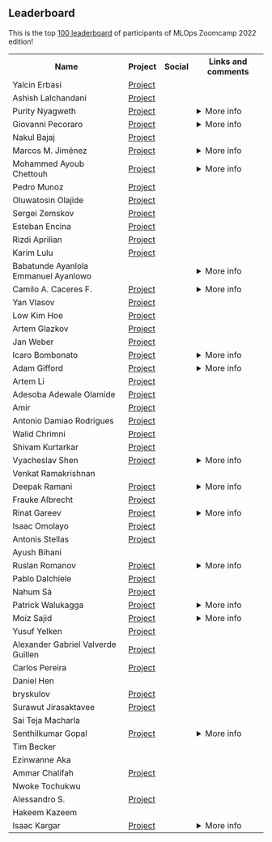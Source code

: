 ## Leaderboard 

This is the top [100 leaderboard]([https://docs.google.com/spreadsheets/d/e/2PACX-1vQHj_Y138-aWhkPvwZFPIDl8aoJmtNjaUQ7ZaL-3BFhiuqQZgUpHY3yjbsvF_nsyF0WftTorji4ovCb/pubhtml#](https://docs.google.com/spreadsheets/d/e/2PACX-1vRhinTR4Gpxcud-xX0cPBVqboO8RE5gFY7W2dfgfhzECuPFOaCoo9TVWUTxxrSmzvbZY0D-N1vai8RN/pubhtml))
of participants of MLOps Zoomcamp 2022 edition!

<table>
<tr>
  <th>Name</th>
  <th>Project</th>
  <th>Social</th>
  <th>Links and comments</th>
</tr>  
<tr>
<td>Yalcin Erbasi</td>
<td><a href="https://github.com/yalcinerbasi/mlops-zoomcamp">Project</a></td>
<td> <a href="https://www.linkedin.com/in/yalcinerbasi/"><img src="https://user-images.githubusercontent.com/875246/192300614-2ce22ed5-bbc4-4684-8098-d8128d71aac5.png" height="16em" /></a> <a href="https://github.com/yalcinerbasi"><img src="https://user-images.githubusercontent.com/875246/192300611-a606521b-cb76-4090-be8e-7cc21752b996.png" height="16em" /></a></td>
<td></td>
</tr>
<tr>
<td>Ashish Lalchandani</td>
<td><a href="https://github.com/Ashish110110/MLOps/tree/main/Project">Project</a></td>
<td> <a href="https://www.linkedin.com/in/ashish110/"><img src="https://user-images.githubusercontent.com/875246/192300614-2ce22ed5-bbc4-4684-8098-d8128d71aac5.png" height="16em" /></a> <a href="https://github.com/Ashish110110"><img src="https://user-images.githubusercontent.com/875246/192300611-a606521b-cb76-4090-be8e-7cc21752b996.png" height="16em" /></a></td>
<td></td>
</tr>
<tr>
<td>Purity Nyagweth</td>
<td><a href="https://github.com/Purity-E/project_mlopszoomcamp">Project</a></td>
<td> <a href="https://www.linkedin.com/in/purity-nyagweth-72b418106/"><img src="https://user-images.githubusercontent.com/875246/192300614-2ce22ed5-bbc4-4684-8098-d8128d71aac5.png" height="16em" /></a> <a href="https://github.com/Purity-E"><img src="https://user-images.githubusercontent.com/875246/192300611-a606521b-cb76-4090-be8e-7cc21752b996.png" height="16em" /></a></td>
<td><details>
<summary>More info</summary>


Links:

<ul>
<li><a href="https://twitter.com/p_nyagweth">Twitter</a></li>
<li><a href="https://dev.to/puritye">dev.to</a></li>
</ul></details></td>
</tr>
<tr>
<td>Giovanni Pecoraro</td>
<td><a href="https://github.com/Peco602/maternal-health-risk">Project</a></td>
<td> <a href="https://it.linkedin.com/in/giovanni-pecoraro-078500155"><img src="https://user-images.githubusercontent.com/875246/192300614-2ce22ed5-bbc4-4684-8098-d8128d71aac5.png" height="16em" /></a> <a href="https://github.com/Peco602"><img src="https://user-images.githubusercontent.com/875246/192300611-a606521b-cb76-4090-be8e-7cc21752b996.png" height="16em" /></a></td>
<td><details>
<summary>More info</summary>


Links:

<ul>
<li><a href="https://twitter.com/Peco602">Twitter</a></li>
<li><a href="https://www.peco602.com/">Blog</a></li>
</ul></details></td>
</tr>
<tr>
<td>Nakul Bajaj</td>
<td><a href="https://github.com/Nakulbajaj101/mlops-zoomcamp-final-project">Project</a></td>
<td> <a href="https://au.linkedin.com/in/nakul-bajaj"><img src="https://user-images.githubusercontent.com/875246/192300614-2ce22ed5-bbc4-4684-8098-d8128d71aac5.png" height="16em" /></a> <a href="https://github.com/Nakulbajaj101"><img src="https://user-images.githubusercontent.com/875246/192300611-a606521b-cb76-4090-be8e-7cc21752b996.png" height="16em" /></a></td>
<td></td>
</tr>
<tr>
<td>Marcos M. Jiménez</td>
<td><a href="https://github.com/MarcosMJD/mlops-chicago-taxi">Project</a></td>
<td> <a href="https://www.linkedin.com/in/marcos-jimenez-davia/"><img src="https://user-images.githubusercontent.com/875246/192300614-2ce22ed5-bbc4-4684-8098-d8128d71aac5.png" height="16em" /></a> <a href="https://github.com/MarcosMJD"><img src="https://user-images.githubusercontent.com/875246/192300611-a606521b-cb76-4090-be8e-7cc21752b996.png" height="16em" /></a></td>
<td><details>
<summary>More info</summary>



> I am still improving the project. A basic model, but the important is everything around it.</details></td>
</tr>
<tr>
<td>Mohammed Ayoub Chettouh</td>
<td><a href="https://github.com/Qfl3x/mlops-zoomcamp-project">Project</a></td>
<td> <a href="https://www.linkedin.com/in/mohamed-ayoub-chettouh-aab249228/"><img src="https://user-images.githubusercontent.com/875246/192300614-2ce22ed5-bbc4-4684-8098-d8128d71aac5.png" height="16em" /></a> <a href="https://github.com/Qfl3x/"><img src="https://user-images.githubusercontent.com/875246/192300611-a606521b-cb76-4090-be8e-7cc21752b996.png" height="16em" /></a></td>
<td><details>
<summary>More info</summary>


Links:

<ul>
<li><a href="https://qfl3x.github.io/">Blog</a></li>
</ul></details></td>
</tr>
<tr>
<td>Pedro Munoz</td>
<td><a href="https://gitlab.com/neimv/mlops-project">Project</a></td>
<td> <a href="https://www.linkedin.com/in/pedro-ricardo-mu%C3%B1oz-amador-270607146/"><img src="https://user-images.githubusercontent.com/875246/192300614-2ce22ed5-bbc4-4684-8098-d8128d71aac5.png" height="16em" /></a> <a href="https://gitlab.com/"><img src="https://user-images.githubusercontent.com/875246/192300611-a606521b-cb76-4090-be8e-7cc21752b996.png" height="16em" /></a></td>
<td></td>
</tr>
<tr>
<td>Oluwatosin Olajide</td>
<td><a href="https://github.com/heisguyy/mlops-capstone">Project</a></td>
<td> <a href="https://www.linkedin.com/in/oluwatosinaina/"><img src="https://user-images.githubusercontent.com/875246/192300614-2ce22ed5-bbc4-4684-8098-d8128d71aac5.png" height="16em" /></a> <a href="https://github.com/heisguyy"><img src="https://user-images.githubusercontent.com/875246/192300611-a606521b-cb76-4090-be8e-7cc21752b996.png" height="16em" /></a></td>
<td></td>
</tr>
<tr>
<td>Sergei Zemskov</td>
<td><a href="https://github.com/brut0/mining-process-mlops-project">Project</a></td>
<td> <a href="https://www.linkedin.com/in/sergey-zemskov-a998756a/"><img src="https://user-images.githubusercontent.com/875246/192300614-2ce22ed5-bbc4-4684-8098-d8128d71aac5.png" height="16em" /></a> <a href="https://github.com/brut0"><img src="https://user-images.githubusercontent.com/875246/192300611-a606521b-cb76-4090-be8e-7cc21752b996.png" height="16em" /></a></td>
<td></td>
</tr>
<tr>
<td>Esteban Encina</td>
<td><a href="https://github.com/eeeds/employees-attrition-mlops">Project</a></td>
<td> <a href="https://www.linkedin.com/in/encinaesteban/"><img src="https://user-images.githubusercontent.com/875246/192300614-2ce22ed5-bbc4-4684-8098-d8128d71aac5.png" height="16em" /></a> <a href="https://github.com/eeeds"><img src="https://user-images.githubusercontent.com/875246/192300611-a606521b-cb76-4090-be8e-7cc21752b996.png" height="16em" /></a></td>
<td></td>
</tr>
<tr>
<td>Rizdi Aprilian</td>
<td><a href="https://github.com/rizdiaprilian/MLOps_Zoomcamp">Project</a></td>
<td> <a href="https://www.linkedin.com/in/rizdi-aprilian-667029b1/"><img src="https://user-images.githubusercontent.com/875246/192300614-2ce22ed5-bbc4-4684-8098-d8128d71aac5.png" height="16em" /></a> <a href="https://github.com/rizdiaprilian"><img src="https://user-images.githubusercontent.com/875246/192300611-a606521b-cb76-4090-be8e-7cc21752b996.png" height="16em" /></a></td>
<td></td>
</tr>
<tr>
<td>Karim Lulu</td>
<td><a href="https://github.com/KarimLulu/mlops-loan-prediction">Project</a></td>
<td> <a href="https://www.linkedin.com/in/karim-lulu/"><img src="https://user-images.githubusercontent.com/875246/192300614-2ce22ed5-bbc4-4684-8098-d8128d71aac5.png" height="16em" /></a> <a href="https://github.com/KarimLulu"><img src="https://user-images.githubusercontent.com/875246/192300611-a606521b-cb76-4090-be8e-7cc21752b996.png" height="16em" /></a></td>
<td></td>
</tr>
<tr>
<td>Babatunde Ayanlola Emmanuel Ayanlowo</td>
<td></td>
<td> <a href="https://www.linkedin.com/in/ayanlola2002"><img src="https://user-images.githubusercontent.com/875246/192300614-2ce22ed5-bbc4-4684-8098-d8128d71aac5.png" height="16em" /></a> <a href="https://github.com/Ayanlola2002"><img src="https://user-images.githubusercontent.com/875246/192300611-a606521b-cb76-4090-be8e-7cc21752b996.png" height="16em" /></a></td>
<td><details>
<summary>More info</summary>


Links:

<ul>
<li><a href="https://ayanmiayan2010.medium.com">Ayanlowo Babatunde – Medium</a></li>
<li><a href="https://a2aknowledgespace.com/">Business site</a></li>
</ul>

> Experts in SQL Language, Analytic  Engineering &Product Management Using Scrum Framework.</details></td>
</tr>
<tr>
<td>Camilo A. Caceres F.</td>
<td><a href="https://github.com/camilo-cf/mlops_car_sales">Project</a></td>
<td> <a href="https://co.linkedin.com/in/camilocaceresf"><img src="https://user-images.githubusercontent.com/875246/192300614-2ce22ed5-bbc4-4684-8098-d8128d71aac5.png" height="16em" /></a> <a href="https://github.com/camilo-cf/"><img src="https://user-images.githubusercontent.com/875246/192300611-a606521b-cb76-4090-be8e-7cc21752b996.png" height="16em" /></a></td>
<td><details>
<summary>More info</summary>


Links:

<ul>
<li><a href="https://camilo-cf.github.io/">Personal Website</a></li>
</ul></details></td>
</tr>
<tr>
<td>Yan Vlasov</td>
<td><a href="https://github.com/IanVlasov/mlops_pet_project">Project</a></td>
<td> <a href="https://www.linkedin.com/in/yan-vlasov/"><img src="https://user-images.githubusercontent.com/875246/192300614-2ce22ed5-bbc4-4684-8098-d8128d71aac5.png" height="16em" /></a> <a href="https://github.com/IanVlasov"><img src="https://user-images.githubusercontent.com/875246/192300611-a606521b-cb76-4090-be8e-7cc21752b996.png" height="16em" /></a></td>
<td></td>
</tr>
<tr>
<td>Low Kim Hoe</td>
<td><a href="https://github.com/hoe94/DTC_MLOPS_Project">Project</a></td>
<td> <a href="https://www.linkedin.com/in/lowkimhoe/"><img src="https://user-images.githubusercontent.com/875246/192300614-2ce22ed5-bbc4-4684-8098-d8128d71aac5.png" height="16em" /></a> <a href="https://github.com/hoe94"><img src="https://user-images.githubusercontent.com/875246/192300611-a606521b-cb76-4090-be8e-7cc21752b996.png" height="16em" /></a></td>
<td></td>
</tr>
<tr>
<td>Artem Glazkov</td>
<td><a href="https://github.com/allront/mlops_zoomcamp">Project</a></td>
<td> <a href="https://www.linkedin.com/in/artem-glazkov-80753824/"><img src="https://user-images.githubusercontent.com/875246/192300614-2ce22ed5-bbc4-4684-8098-d8128d71aac5.png" height="16em" /></a> <a href="https://github.com/allront"><img src="https://user-images.githubusercontent.com/875246/192300611-a606521b-cb76-4090-be8e-7cc21752b996.png" height="16em" /></a></td>
<td></td>
</tr>
<tr>
<td>Jan Weber</td>
<td><a href="https://github.com/xydo1990/mlops_zoomcamp_homework/">Project</a></td>
<td> <a href="https://www.linkedin.com/in/jan-ka/"><img src="https://user-images.githubusercontent.com/875246/192300614-2ce22ed5-bbc4-4684-8098-d8128d71aac5.png" height="16em" /></a></td>
<td></td>
</tr>
<tr>
<td>Icaro Bombonato</td>
<td><a href="https://github.com/ibombonato/mlops-showcase">Project</a></td>
<td> <a href="https://www.linkedin.com/in/ibombonato"><img src="https://user-images.githubusercontent.com/875246/192300614-2ce22ed5-bbc4-4684-8098-d8128d71aac5.png" height="16em" /></a> <a href="https://github.com/ibombonato"><img src="https://user-images.githubusercontent.com/875246/192300611-a606521b-cb76-4090-be8e-7cc21752b996.png" height="16em" /></a></td>
<td><details>
<summary>More info</summary>



> Feel free to contact me :)</details></td>
</tr>
<tr>
<td>Adam Gifford</td>
<td><a href="https://github.com/adamgifford-behavr/exercise_prediction">Project</a></td>
<td> <a href="https://www.linkedin.com/in/adam-m-gifford/"><img src="https://user-images.githubusercontent.com/875246/192300614-2ce22ed5-bbc4-4684-8098-d8128d71aac5.png" height="16em" /></a> <a href="https://github.com/adamgiffordphd"><img src="https://user-images.githubusercontent.com/875246/192300611-a606521b-cb76-4090-be8e-7cc21752b996.png" height="16em" /></a></td>
<td><details>
<summary>More info</summary>


Links:

<ul>
<li><a href="https://www.behavr.com/">See what BehaVR is all about!</a></li>
</ul>

> I am the lead data scientist at BehaVR, a digital health and wellness startup looking to translate proven science into immersive and engaging XR therapeutics for mental and behavioral health. As we move towards our long-term goal of live operational monitoring and scoring of user activity to personalize experiences dynamically, this project serves as a foundation in framework development for real-time serving and monitoring of a prediction service to classify continuous-signal data.</details></td>
</tr>
<tr>
<td>Artem Li</td>
<td><a href="https://github.com/liartem/mlops-zoomcamp/tree/main/final_project">Project</a></td>
<td> <a href="https://www.linkedin.com/in/artem-li"><img src="https://user-images.githubusercontent.com/875246/192300614-2ce22ed5-bbc4-4684-8098-d8128d71aac5.png" height="16em" /></a> <a href="https://github.com/liartem/"><img src="https://user-images.githubusercontent.com/875246/192300611-a606521b-cb76-4090-be8e-7cc21752b996.png" height="16em" /></a></td>
<td></td>
</tr>
<tr>
<td>Adesoba Adewale Olamide</td>
<td><a href="https://github.com/OLAMIDE100/Capstone-Project-Mlops-ZoomCamp">Project</a></td>
<td> <a href="https://www.linkedin.com/in/adesoba-olamide-787193169"><img src="https://user-images.githubusercontent.com/875246/192300614-2ce22ed5-bbc4-4684-8098-d8128d71aac5.png" height="16em" /></a> <a href="https://github.com/OLAMIDE100"><img src="https://user-images.githubusercontent.com/875246/192300611-a606521b-cb76-4090-be8e-7cc21752b996.png" height="16em" /></a></td>
<td></td>
</tr>
<tr>
<td>Amir</td>
<td><a href="https://github.com/Vulon/pet_image_detection">Project</a></td>
<td> <a href="https://www.linkedin.com/in/zagidullin-a-r/"><img src="https://user-images.githubusercontent.com/875246/192300614-2ce22ed5-bbc4-4684-8098-d8128d71aac5.png" height="16em" /></a> <a href="https://github.com/Vulon"><img src="https://user-images.githubusercontent.com/875246/192300611-a606521b-cb76-4090-be8e-7cc21752b996.png" height="16em" /></a></td>
<td></td>
</tr>
<tr>
<td>Antonio Damiao Rodrigues</td>
<td><a href="https://github.com/adamiaonr/mlops-zoomcamp-project">Project</a></td>
<td> <a href="https://www.linkedin.com/in/adamiaonrod/"><img src="https://user-images.githubusercontent.com/875246/192300614-2ce22ed5-bbc4-4684-8098-d8128d71aac5.png" height="16em" /></a> <a href="https://github.com/adamiaonr"><img src="https://user-images.githubusercontent.com/875246/192300611-a606521b-cb76-4090-be8e-7cc21752b996.png" height="16em" /></a></td>
<td></td>
</tr>
<tr>
<td>Walid Chrimni</td>
<td><a href="https://github.com/WLDCH/covid19-deaths-prediction">Project</a></td>
<td> <a href="https://www.linkedin.com/in/walidchrimni"><img src="https://user-images.githubusercontent.com/875246/192300614-2ce22ed5-bbc4-4684-8098-d8128d71aac5.png" height="16em" /></a> <a href="www.github.com/WLDCH"><img src="https://user-images.githubusercontent.com/875246/192300611-a606521b-cb76-4090-be8e-7cc21752b996.png" height="16em" /></a></td>
<td></td>
</tr>
<tr>
<td>Shivam Kurtarkar </td>
<td><a href="https://github.com/shivkurtarkar/chat-moderation">Project</a></td>
<td> <a href="https://in.linkedin.com/in/shivam-kurtarkar"><img src="https://user-images.githubusercontent.com/875246/192300614-2ce22ed5-bbc4-4684-8098-d8128d71aac5.png" height="16em" /></a> <a href="https://github.com/shivkurtarkar"><img src="https://user-images.githubusercontent.com/875246/192300611-a606521b-cb76-4090-be8e-7cc21752b996.png" height="16em" /></a></td>
<td></td>
</tr>
<tr>
<td>Vyacheslav Shen</td>
<td><a href="https://github.com/slavaheroes/mlops-zoomcamp-project">Project</a></td>
<td> <a href="https://www.linkedin.com/in/vyacheslav-shen-2625b364/"><img src="https://user-images.githubusercontent.com/875246/192300614-2ce22ed5-bbc4-4684-8098-d8128d71aac5.png" height="16em" /></a> <a href="https://github.com/slavaheroes"><img src="https://user-images.githubusercontent.com/875246/192300611-a606521b-cb76-4090-be8e-7cc21752b996.png" height="16em" /></a></td>
<td><details>
<summary>More info</summary>


Links:

<ul>
<li><a href="https://github.com/slavaheroes/mlops_zoomcamp_homeworks">mlops_zoomcamp_homeworks</a></li>
</ul></details></td>
</tr>
<tr>
<td>Venkat Ramakrishnan</td>
<td></td>
<td></td>
<td></td>
</tr>
<tr>
<td>Deepak Ramani</td>
<td><a href="https://github.com/dr563105/mlops-project-grocery-sales">Project</a></td>
<td> <a href="https://www.linkedin.com/in/deepakr05/"><img src="https://user-images.githubusercontent.com/875246/192300614-2ce22ed5-bbc4-4684-8098-d8128d71aac5.png" height="16em" /></a> <a href="https://github.com/dr563105"><img src="https://user-images.githubusercontent.com/875246/192300611-a606521b-cb76-4090-be8e-7cc21752b996.png" height="16em" /></a></td>
<td><details>
<summary>More info</summary>


Links:

<ul>
<li><a href="https://dr563105.github.io/blog/">Blog</a></li>
</ul>

> Awesome course. Great instructor. Learned a lot. Infrastructure surrounding ML is daunting but Alexey and Co make it simpler for us to get in. Highly recommended.</details></td>
</tr>
<tr>
<td>Frauke Albrecht</td>
<td><a href="https://github.com/froukje/ml-ops-zoomcamp/tree/master/07-project">Project</a></td>
<td> <a href="https://www.linkedin.com/in/frauke-albrecht-phd-90ba511a2/"><img src="https://user-images.githubusercontent.com/875246/192300614-2ce22ed5-bbc4-4684-8098-d8128d71aac5.png" height="16em" /></a> <a href="https://github.com/froukje"><img src="https://user-images.githubusercontent.com/875246/192300611-a606521b-cb76-4090-be8e-7cc21752b996.png" height="16em" /></a></td>
<td></td>
</tr>
<tr>
<td>Rinat Gareev</td>
<td><a href="https://github.com/rgareev/mlops-openfoodfacts">Project</a></td>
<td> <a href="https://www.linkedin.com/in/gareev/"><img src="https://user-images.githubusercontent.com/875246/192300614-2ce22ed5-bbc4-4684-8098-d8128d71aac5.png" height="16em" /></a> <a href="https://github.com/rgareev"><img src="https://user-images.githubusercontent.com/875246/192300611-a606521b-cb76-4090-be8e-7cc21752b996.png" height="16em" /></a></td>
<td><details>
<summary>More info</summary>



> In my job the most of MLOps experience I have is with Kubeflow or Amazon SageMaker (AWS). I used this project to learn something new and evaluate new frameworks, for example, Ray. Thanks for the opportunity and the course!</details></td>
</tr>
<tr>
<td>Isaac Omolayo</td>
<td><a href="https://www.github.com/IzicTemi/e2e_fake_news_classifier">Project</a></td>
<td> <a href="https://www.linkedin.com/in/iomolayo"><img src="https://user-images.githubusercontent.com/875246/192300614-2ce22ed5-bbc4-4684-8098-d8128d71aac5.png" height="16em" /></a> <a href="https://www.github.com/IzicTemi"><img src="https://user-images.githubusercontent.com/875246/192300611-a606521b-cb76-4090-be8e-7cc21752b996.png" height="16em" /></a></td>
<td></td>
</tr>
<tr>
<td>Antonis Stellas</td>
<td><a href="https://github.com/AntonisCSt/Mlops_project_semicon">Project</a></td>
<td> <a href="https://www.linkedin.com/in/antonisstellas/"><img src="https://user-images.githubusercontent.com/875246/192300614-2ce22ed5-bbc4-4684-8098-d8128d71aac5.png" height="16em" /></a> <a href="https://github.com/AntonisCSt"><img src="https://user-images.githubusercontent.com/875246/192300611-a606521b-cb76-4090-be8e-7cc21752b996.png" height="16em" /></a></td>
<td></td>
</tr>
<tr>
<td>Ayush Bihani</td>
<td></td>
<td> <a href="https://www.linkedin.com/feed/"><img src="https://user-images.githubusercontent.com/875246/192300614-2ce22ed5-bbc4-4684-8098-d8128d71aac5.png" height="16em" /></a></td>
<td></td>
</tr>
<tr>
<td>Ruslan Romanov</td>
<td><a href="https://github.com/N3wBaz/mlops_zoomcamp_project">Project</a></td>
<td> <a href="https://www.linkedin.com/in/ruslan-romanov-343333207/"><img src="https://user-images.githubusercontent.com/875246/192300614-2ce22ed5-bbc4-4684-8098-d8128d71aac5.png" height="16em" /></a> <a href="https://github.com/N3wBaz"><img src="https://user-images.githubusercontent.com/875246/192300611-a606521b-cb76-4090-be8e-7cc21752b996.png" height="16em" /></a></td>
<td><details>
<summary>More info</summary>



> Learning process was very exciting</details></td>
</tr>
<tr>
<td>Pablo Dalchiele</td>
<td><a href="https://github.com/Mithrandir7/mlops-zoomcamp-project">Project</a></td>
<td> <a href="https://www.linkedin.com/in/pablo-dalchiele-gonzález-56bab935"><img src="https://user-images.githubusercontent.com/875246/192300614-2ce22ed5-bbc4-4684-8098-d8128d71aac5.png" height="16em" /></a> <a href="https://github.com/Mithrandir7"><img src="https://user-images.githubusercontent.com/875246/192300611-a606521b-cb76-4090-be8e-7cc21752b996.png" height="16em" /></a></td>
<td></td>
</tr>
<tr>
<td>Nahum Sá</td>
<td><a href="https://github.com/nahumsa/nyc-yellow-tripdata">Project</a></td>
<td> <a href="https://www.linkedin.com/in/nahumsa/"><img src="https://user-images.githubusercontent.com/875246/192300614-2ce22ed5-bbc4-4684-8098-d8128d71aac5.png" height="16em" /></a> <a href="https://github.com/nahumsa"><img src="https://user-images.githubusercontent.com/875246/192300611-a606521b-cb76-4090-be8e-7cc21752b996.png" height="16em" /></a></td>
<td></td>
</tr>
<tr>
<td>Patrick Walukagga</td>
<td><a href="https://github.com/PatrickCmd/mlops-project">Project</a></td>
<td> <a href="https://www.linkedin.com/in/walukagga-patrick-53261382/"><img src="https://user-images.githubusercontent.com/875246/192300614-2ce22ed5-bbc4-4684-8098-d8128d71aac5.png" height="16em" /></a> <a href="https://github.com/patrickcmd"><img src="https://user-images.githubusercontent.com/875246/192300611-a606521b-cb76-4090-be8e-7cc21752b996.png" height="16em" /></a></td>
<td><details>
<summary>More info</summary>



> Enthusiastic Data Sciencist/Data Engineer/ML Engineer with a strong background in backend software engineering with Python.</details></td>
</tr>
<tr>
<td>Moiz Sajid</td>
<td><a href="https://github.com/moizsajid/mlops_zoomcamp/tree/main/project">Project</a></td>
<td> <a href="https://www.linkedin.com/in/moizsajid/"><img src="https://user-images.githubusercontent.com/875246/192300614-2ce22ed5-bbc4-4684-8098-d8128d71aac5.png" height="16em" /></a> <a href="https://github.com/moizsajid"><img src="https://user-images.githubusercontent.com/875246/192300611-a606521b-cb76-4090-be8e-7cc21752b996.png" height="16em" /></a></td>
<td><details>
<summary>More info</summary>



> Thank you to the DataTalks.Club team for organizing this amazing course that covers the latest technologies and trends in MLOps!</details></td>
</tr>
<tr>
<td>Yusuf Yelken</td>
<td><a href="https://github.com/yusyel/mlops-project">Project</a></td>
<td> <a href="https://www.linkedin.com/in/yusyel/"><img src="https://user-images.githubusercontent.com/875246/192300614-2ce22ed5-bbc4-4684-8098-d8128d71aac5.png" height="16em" /></a> <a href="https://github.com/yusyel/"><img src="https://user-images.githubusercontent.com/875246/192300611-a606521b-cb76-4090-be8e-7cc21752b996.png" height="16em" /></a></td>
<td></td>
</tr>
<tr>
<td>Alexander Gabriel Valverde Guillen</td>
<td><a href="https://github.com/alevalve/MLOPS_FINAL_PROJECT">Project</a></td>
<td> <a href="https://www.linkedin.com/in/alexandervalverdeguillen/"><img src="https://user-images.githubusercontent.com/875246/192300614-2ce22ed5-bbc4-4684-8098-d8128d71aac5.png" height="16em" /></a> <a href="https://github.com/alevalve"><img src="https://user-images.githubusercontent.com/875246/192300611-a606521b-cb76-4090-be8e-7cc21752b996.png" height="16em" /></a></td>
<td></td>
</tr>
<tr>
<td>Carlos Pereira</td>
<td><a href="https://github.com/cmigpereira/mlops-zoomcamp-project">Project</a></td>
<td> <a href="https://www.linkedin.com/in/carlos-miguel-pereira/"><img src="https://user-images.githubusercontent.com/875246/192300614-2ce22ed5-bbc4-4684-8098-d8128d71aac5.png" height="16em" /></a> <a href="https://github.com/cmigpereira"><img src="https://user-images.githubusercontent.com/875246/192300611-a606521b-cb76-4090-be8e-7cc21752b996.png" height="16em" /></a></td>
<td></td>
</tr>
<tr>
<td>Daniel Hen</td>
<td></td>
<td> <a href="https://www.linkedin.com/in/daniel-hen/"><img src="https://user-images.githubusercontent.com/875246/192300614-2ce22ed5-bbc4-4684-8098-d8128d71aac5.png" height="16em" /></a> <a href="https://github.com/Daniel8hen"><img src="https://user-images.githubusercontent.com/875246/192300611-a606521b-cb76-4090-be8e-7cc21752b996.png" height="16em" /></a></td>
<td></td>
</tr>
<tr>
<td>bryskulov</td>
<td><a href="https://github.com/bryskulov/mlops-house-prices">Project</a></td>
<td> <a href="https://www.linkedin.com/in/bryskulov/"><img src="https://user-images.githubusercontent.com/875246/192300614-2ce22ed5-bbc4-4684-8098-d8128d71aac5.png" height="16em" /></a> <a href="https://github.com/bryskulov"><img src="https://user-images.githubusercontent.com/875246/192300611-a606521b-cb76-4090-be8e-7cc21752b996.png" height="16em" /></a></td>
<td></td>
</tr>
<tr>
<td>Surawut Jirasaktavee</td>
<td><a href="https://github.com/surawut-jirasaktavee/course-mlops-zoomcamp/tree/main/08-project-capstone">Project</a></td>
<td> <a href="https://www.linkedin.com/in/surawut-jirasaktavee/"><img src="https://user-images.githubusercontent.com/875246/192300614-2ce22ed5-bbc4-4684-8098-d8128d71aac5.png" height="16em" /></a> <a href="https://github.com/surawut-jirasaktavee"><img src="https://user-images.githubusercontent.com/875246/192300611-a606521b-cb76-4090-be8e-7cc21752b996.png" height="16em" /></a></td>
<td></td>
</tr>
<tr>
<td>Sai Teja Macharla</td>
<td></td>
<td> <a href="https://www.linkedin.com/in/sai-teja-macharla-b0957660"><img src="https://user-images.githubusercontent.com/875246/192300614-2ce22ed5-bbc4-4684-8098-d8128d71aac5.png" height="16em" /></a> <a href="https://github.com/saitej123"><img src="https://user-images.githubusercontent.com/875246/192300611-a606521b-cb76-4090-be8e-7cc21752b996.png" height="16em" /></a></td>
<td></td>
</tr>
<tr>
<td>Senthilkumar Gopal</td>
<td><a href="https://github.com/sengopal/spotify-popularity">Project</a></td>
<td> <a href="https://github.com/sengopal"><img src="https://user-images.githubusercontent.com/875246/192300611-a606521b-cb76-4090-be8e-7cc21752b996.png" height="16em" /></a></td>
<td><details>
<summary>More info</summary>


Links:

<ul>
<li><a href="https://sengopal.me/">My Blog</a></li>
</ul></details></td>
</tr>
<tr>
<td>Tim Becker</td>
<td></td>
<td> <a href="https://www.linkedin.com/in/tim-becker-aachen/"><img src="https://user-images.githubusercontent.com/875246/192300614-2ce22ed5-bbc4-4684-8098-d8128d71aac5.png" height="16em" /></a> <a href="https://github.com/TimBeckerAachen"><img src="https://user-images.githubusercontent.com/875246/192300611-a606521b-cb76-4090-be8e-7cc21752b996.png" height="16em" /></a></td>
<td></td>
</tr>
<tr>
<td>Ezinwanne Aka</td>
<td></td>
<td> <a href="linkedin.com/in/ezinwanne-chinemelu-aka-97b187120/"><img src="https://user-images.githubusercontent.com/875246/192300614-2ce22ed5-bbc4-4684-8098-d8128d71aac5.png" height="16em" /></a> <a href="github.com/Chinemelu4"><img src="https://user-images.githubusercontent.com/875246/192300611-a606521b-cb76-4090-be8e-7cc21752b996.png" height="16em" /></a></td>
<td></td>
</tr>
<tr>
<td>Ammar Chalifah</td>
<td><a href="https://github.com/ammarchalifah/mlops-smoke-detection">Project</a></td>
<td> <a href="https://www.linkedin.com/in/ammarchalifah/"><img src="https://user-images.githubusercontent.com/875246/192300614-2ce22ed5-bbc4-4684-8098-d8128d71aac5.png" height="16em" /></a> <a href="https://github.com/ammarchalifah"><img src="https://user-images.githubusercontent.com/875246/192300611-a606521b-cb76-4090-be8e-7cc21752b996.png" height="16em" /></a></td>
<td></td>
</tr>
<tr>
<td>Nwoke Tochukwu </td>
<td></td>
<td> <a href="https://www.linkedin.com/in/t-nwoke"><img src="https://user-images.githubusercontent.com/875246/192300614-2ce22ed5-bbc4-4684-8098-d8128d71aac5.png" height="16em" /></a></td>
<td></td>
</tr>
<tr>
<td>Alessandro S.</td>
<td><a href="https://github.com/zioalex/mlops-capstone-project">Project</a></td>
<td> <a href="https://www.linkedin.com/in/asurace/"><img src="https://user-images.githubusercontent.com/875246/192300614-2ce22ed5-bbc4-4684-8098-d8128d71aac5.png" height="16em" /></a> <a href="https://github.com/zioalex/"><img src="https://user-images.githubusercontent.com/875246/192300611-a606521b-cb76-4090-be8e-7cc21752b996.png" height="16em" /></a></td>
<td></td>
</tr>
<tr>
<td>Hakeem Kazeem</td>
<td></td>
<td> <a href="https://www.linkedin.com/in/hakymulla"><img src="https://user-images.githubusercontent.com/875246/192300614-2ce22ed5-bbc4-4684-8098-d8128d71aac5.png" height="16em" /></a> <a href="https://github.com/hakymulla/Diabetes-ML-ps"><img src="https://user-images.githubusercontent.com/875246/192300611-a606521b-cb76-4090-be8e-7cc21752b996.png" height="16em" /></a></td>
<td></td>
</tr>
<tr>
<td>Isaac Kargar</td>
<td><a href="https://github.com/kargarisaac/mlops-zoomcamp-final-project">Project</a></td>
<td> <a href="https://www.linkedin.com/in/eshagh-kargar/"><img src="https://user-images.githubusercontent.com/875246/192300614-2ce22ed5-bbc4-4684-8098-d8128d71aac5.png" height="16em" /></a> <a href="https://github.com/kargarisaac"><img src="https://user-images.githubusercontent.com/875246/192300611-a606521b-cb76-4090-be8e-7cc21752b996.png" height="16em" /></a></td>
<td><details>
<summary>More info</summary>


Links:

<ul>
<li><a href="https://kargarisaac.github.io/blog/mlops/2022/08/09/machine-learning-experiment-tracking-mlflow.html">MLOps project- part 1: Machine Learning Experiment Tracking Using MLflow</a></li>
<li><a href="https://kargarisaac.github.io/blog/mlops/2022/08/09/machine-learning-workflow-orchestration-prefect.html">MLOps project - part 2a: Machine Learning Workflow Orchestration using Prefect</a></li>
<li><a href="https://kargarisaac.github.io/blog/mlops/2022/08/26/machine-learning-workflow-orchestration-zenml.html">MLOps project - part 2b: Machine Learning Workflow Orchestration using ZenML</a></li>
<li><a href="https://kargarisaac.github.io/blog/mlops/2022/08/28/machine-learning-model-deployment.html">MLOps project - part 3: Machine Learning Model Deployment</a></li>
<li><a href="https://kargarisaac.github.io/blog/mlops/2022/09/05/machine-learning-model-monitoring.html">MLOps project - part 4a: Machine Learning Model Monitoring</a></li>
</ul></details></td>
</tr>
</table>
